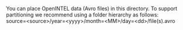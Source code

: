 You can place OpenINTEL data (Avro files) in this directory. To support partitioning we recommend using a folder hierarchy as follows:<br/>
source=\<source\>/year=\<yyyy\>/month=\<MM\>/day=\<dd\>/file(s).avro
